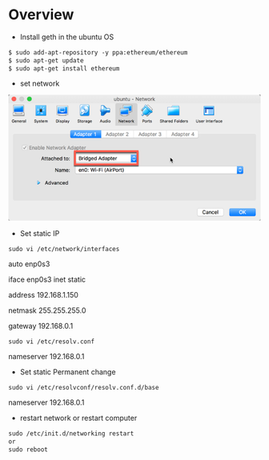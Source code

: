 # Overview

* Install geth in the ubuntu OS

```
$ sudo add-apt-repository -y ppa:ethereum/ethereum
$ sudo apt-get update
$ sudo apt-get install ethereum
```

* set network 

![network](/picture/Network.png)

* Set static IP

```
sudo vi /etc/network/interfaces

```

auto enp0s3

iface enp0s3 inet static

address 192.168.1.150

netmask 255.255.255.0

gateway 192.168.0.1

```
sudo vi /etc/resolv.conf

```
nameserver 192.168.0.1


* Set static Permanent change

```
sudo vi /etc/resolvconf/resolv.conf.d/base
```

nameserver 192.168.0.1

* restart network or restart computer

```
sudo /etc/init.d/networking restart
or
sudo reboot
```
